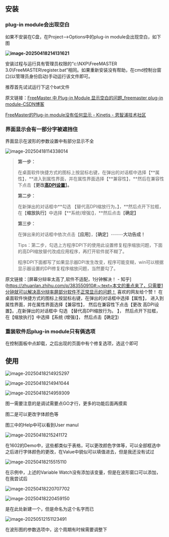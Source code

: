 ## 安装

### plug-in module会出现空白

如果不安装在C盘，在Project-->Options中的plug-in module会出现空白，如下图

**![image-20250418214131621](assets/image-20250418214131621.png)**

安装过程与运行具有管理员权限的“c:\NXP\FreeMASTER 3.0\FreeMASTER\register.bat”相同。如果重新安装没有帮助，在cmd控制台窗口(以管理员身份启动)手动运行该文件即可。

推荐首先试试运行下这个bat文件

原文链接：[FreeMaster 中 Plug-in Module 显示空白的问题_freemaster plug-in module-CSDN博客](https://blog.csdn.net/weixin_43086497/article/details/109120673)

[FreeMaster的Plug-in module没有任何显示 - Kinetis - 恩智浦技术社区](https://www.nxpic.org.cn/module/forum/thread-620761-1-1.html)

### 界面显示会有一部分字被遮挡住

界面显示在波形的参数设置中有部分显示不全

![image-20250418114338014](assets/image-20250418114338014.png)

> **第一步：**
>
> 在桌面软件快捷方式的图标上按鼠标右键，在弹出的对话框中选择【**属性】，**进入到属性界面，并在属性界面选择【**兼容性】，**然后在兼容性下点击【**更改[高DPI设置](https://zhida.zhihu.com/search?content_id=173363924&content_type=Article&match_order=1&q=高DPI设置&zhida_source=entity)】。**
>
> **第二步：**
>
> 在新弹出的对话框中**勾选 【替代高DPI缩放行为。】，**然后点开下拉框，在【**缩放执行**】中选择【**系统(增强)】，**然后点击【**确定】**
>
> **第三步：**
>
> 在弹出来的对话框中依次点击【**应用**】，【**确定**】------**大功告成！**
>
> Tips：第二步，勾选上方程序DPI下的使用此设置修复程序缩放问题，下面的高DPI缩放替代改成应用程序，再打开软件就不糊了。
>
> 程序DPI下面都写了如果显示器DPI发生改变，程序可能变糊，win可以根据显示器设置的DPI修复程序缩放问题，当然要勾了。

原文链接：[屏幕分辩率太高了,软件不适配，1分钟解决！ - 知乎](https://zhuanlan.zhihu.com/p/383550910#:~:text=本文的重点来了，只需要1分钟就可以解决高分辩率屏部分软件不正常显示的问题！ 喜欢的网友给个赞！ 在桌面软件快捷方式的图标上按鼠标右键，在弹出的对话框中选择【属性】， 进入到属性界面，并在属性界面选择【兼容性】， 然后在兼容性下点击【更改 高DPI设置】。,在新弹出的对话框中 勾选 【替代高DPI缩放行为。 】， 然后点开下拉框，在【缩放执行】中选择【系统 (增强)】， 然后点击【确定】)

### 重装软件后plug-in module只有俩选项

在控制面板中点卸载，之后出现的页面中有个修复选项，选这个即可

## 使用

![image-20250418214925297](assets/image-20250418214925297.png)

![image-20250418214941044](assets/image-20250418214941044.png)

![image-20250418214959309](assets/image-20250418214959309.png)

图一需要注意的是调试需要点GO才行，更多的功能后面再摸索

图二是可以更改字体颜色等

图三中的Help中可以看到User manul

![image-20250418215241172](assets/image-20250418215241172.png)

在1602的Demo中，这些都类似于表格，可以更改颜色字体等，可以全部框选中之后进行字体颜色的更改，在Value中貌似可以填值进去，但是我还没有试过

![image-20250418215515110](assets/image-20250418215515110.png)

在示例中，上述的Variable Watch没有添加该变量，但是在波形窗口可以添加，在我尝试后

![image-20250418220707702](assets/image-20250418220707702.png)

![image-20250418220459150](assets/image-20250418220459150.png)

是在此处新建一个，但是命名为这个名字而已

![image-20250512151123491](assets/image-20250512151123491.png)

在波形图的参数选项中，这个周期有时候需要调整下

